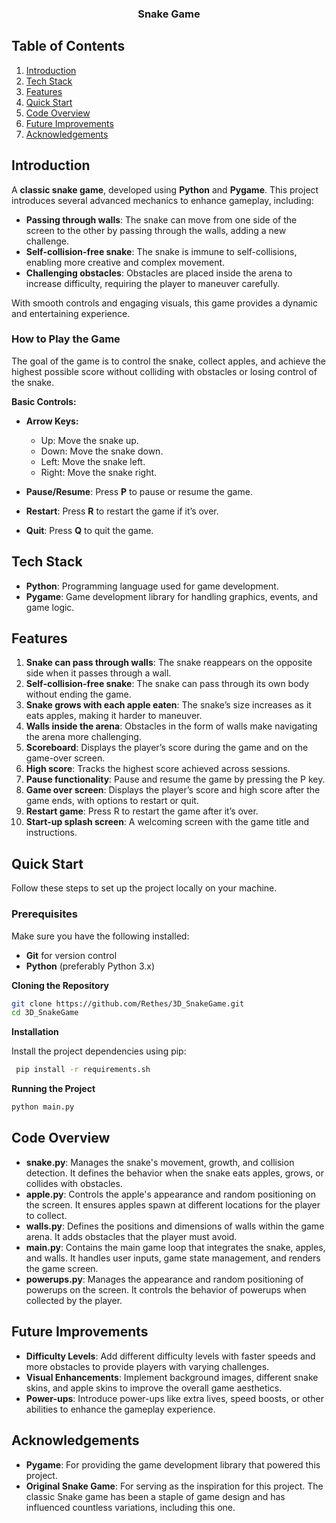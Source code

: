 
<h3 align="center">Snake Game</h3>

##  <a name="table">Table of Contents</a>

1.  [Introduction](#introduction)
2.  [Tech Stack](#tech-stack)
3.  [Features](#features)
4.  [Quick Start](#quick-start)
5.  [Code Overview](#code-overview)
6.  [Future Improvements](#future-improvements)
7.  [Acknowledgements](#acknowledgements)

## <a name="introduction">Introduction</a>

A **classic snake game**, developed using **Python** and **Pygame**. This project introduces several advanced mechanics to enhance gameplay, including:

- **Passing through walls**: The snake can move from one side of the screen to the other by passing through the walls, adding a new challenge.
- **Self-collision-free snake**: The snake is immune to self-collisions, enabling more creative and complex movement.
- **Challenging obstacles**: Obstacles are placed inside the arena to increase difficulty, requiring the player to maneuver carefully.
  
With smooth controls and engaging visuals, this game provides a dynamic and entertaining experience.

### How to Play the Game

The goal of the game is to control the snake, collect apples, and achieve the highest possible score without colliding with obstacles or losing control of the snake.

**Basic Controls:**

- **Arrow Keys:**
  - Up: Move the snake up.
  - Down: Move the snake down.
  - Left: Move the snake left.
  - Right: Move the snake right.

- **Pause/Resume**: Press **P** to pause or resume the game.

- **Restart**: Press **R** to restart the game if it’s over.

- **Quit**: Press **Q** to quit the game.

## <a name="tech-stack">Tech Stack</a>

- **Python**: Programming language used for game development.
- **Pygame**: Game development library for handling graphics, events, and game logic.

## <a name="features">Features</a>

1. **Snake can pass through walls**: The snake reappears on the opposite side when it passes through a wall.
2. **Self-collision-free snake**: The snake can pass through its own body without ending the game.
3. **Snake grows with each apple eaten**: The snake’s size increases as it eats apples, making it harder to maneuver.
4. **Walls inside the arena**: Obstacles in the form of walls make navigating the arena more challenging.
5. **Scoreboard**: Displays the player’s score during the game and on the game-over screen.
6. **High score**: Tracks the highest score achieved across sessions.
7. **Pause functionality**: Pause and resume the game by pressing the P key.
8. **Game over screen**: Displays the player’s score and high score after the game ends, with options to restart or quit.
9. **Restart game**: Press R to restart the game after it’s over.
10. **Start-up splash screen**: A welcoming screen with the game title and instructions.


## <a name="quick-start">Quick Start</a>

Follow these steps to set up the project locally on your machine.

### **Prerequisites**

Make sure you have the following installed:

- **Git** for version control
- **Python** (preferably Python 3.x)

**Cloning the Repository**

```bash
git clone https://github.com/Rethes/3D_SnakeGame.git
cd 3D_SnakeGame
```

**Installation**

Install the project dependencies using pip:

```bash
 pip install -r requirements.sh
```

**Running the Project**

```bash
python main.py
```
## <a name="code-overview">Code Overview</a>

- **snake.py**: Manages the snake's movement, growth, and collision detection. It defines the behavior when the snake eats apples, grows, or collides with obstacles.
- **apple.py**: Controls the apple's appearance and random positioning on the screen. It ensures apples spawn at different locations for the player to collect.
- **walls.py**: Defines the positions and dimensions of walls within the game arena. It adds obstacles that the player must avoid.
- **main.py**: Contains the main game loop that integrates the snake, apples, and walls. It handles user inputs, game state management, and renders the game screen.
- **powerups.py**: Manages the appearance and random positioning of powerups on the screen. It controls the behavior of powerups when collected by the player.

## <a name="future-improvements">Future Improvements</a>

- **Difficulty Levels**: Add different difficulty levels with faster speeds and more obstacles to provide players with varying challenges.
- **Visual Enhancements**: Implement background images, different snake skins, and apple skins to improve the overall game aesthetics.
- **Power-ups**: Introduce power-ups like extra lives, speed boosts, or other abilities to enhance the gameplay experience.

## <a name="acknowledgements">Acknowledgements</a>

- **Pygame**: For providing the game development library that powered this project.
- **Original Snake Game**: For serving as the inspiration for this project. The classic Snake game has been a staple of game design and has influenced countless variations, including this one.

